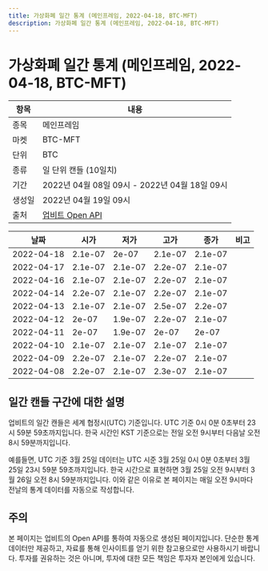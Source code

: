```yaml
---
title: 가상화폐 일간 통계 (메인프레임, 2022-04-18, BTC-MFT)
description: 가상화폐 일간 통계 (메인프레임, 2022-04-18, BTC-MFT)
---
```



가상화폐 일간 통계 (메인프레임, 2022-04-18, BTC-MFT)
===

|항목|내용|
|--|--|
|종목|메인프레임|
|마켓|BTC-MFT|
|단위|BTC|
|종류|일 단위 캔들 (10일치)|
|기간|2022년 04월 08일 09시 - 2022년 04월 18일 09시|
|생성일|2022년 04월 19일 09시|
|출처|[업비트 Open API](https://docs.upbit.com)|


|날짜|시가|저가|고가|종가|비고|
|--|--|--|--|--|--|
|2022-04-18|2.1e-07|2e-07|2.1e-07|2.1e-07|    |
|2022-04-17|2.1e-07|2.1e-07|2.2e-07|2.1e-07|    |
|2022-04-16|2.1e-07|2.1e-07|2.2e-07|2.1e-07|    |
|2022-04-14|2.2e-07|2.1e-07|2.2e-07|2.1e-07|    |
|2022-04-13|2.1e-07|2.1e-07|2.5e-07|2.2e-07|    |
|2022-04-12|2e-07|1.9e-07|2.2e-07|2.1e-07|    |
|2022-04-11|2e-07|1.9e-07|2e-07|2e-07|    |
|2022-04-10|2.1e-07|2.1e-07|2.1e-07|2.1e-07|    |
|2022-04-09|2.2e-07|2.1e-07|2.2e-07|2.1e-07|    |
|2022-04-08|2.2e-07|2.1e-07|2.3e-07|2.1e-07|    |


일간 캔들 구간에 대한 설명
---


업비트의 일간 캔들은 세계 협정시(UTC) 기준입니다. 
UTC 기준 0시 0분 0초부터 23시 59분 59초까지입니다. 
한국 시간인 KST 기준으로는 전일 오전 9시부터 다음날 오전 8시 59분까지입니다. 


예를들면, UTC 기준 3월 25일 데이터는 UTC 시준 3월 25일 0시 0분 0초부터 3월 25일 23시 59분 59초까지입니다. 
한국 시간으로 표현하면 3월 25일 오전 9시부터 3월 26일 오전 8시 59분까지입니다. 
이와 같은 이유로 본 페이지는 매일 오전 9시마다 전날의 통계 데이터를 자동으로 작성합니다. 


주의
---


본 페이지는 업비트의 Open API를 통하여 자동으로 생성된 페이지입니다. 
단순한 통계 데이터만 제공하고, 자료를 통해 인사이트를 얻기 위한 참고용으로만 사용하시기 바랍니다. 
투자를 권유하는 것은 아니며, 투자에 대한 모든 책임은 투자자 본인에게 있습니다. 
